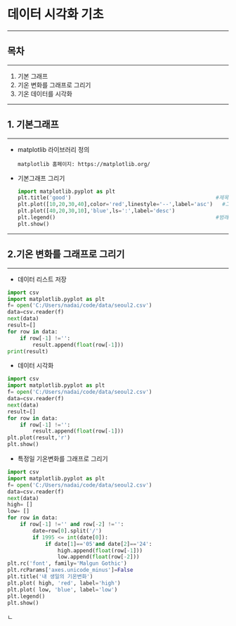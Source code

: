 # 데이터 시각화 기초

---

## 목차

---

1.  기본 그래프
2.  기온 변화를 그래프로 그리기
3.  기온 데이터를 시각화

---

## 1. 기본그래프

---

- matplotlib 라이브러리 정의

  `matplotlib 홈페이지: https://matplotlib.org/`

- 기본그래프 그리기

  ```python
  import matplotlib.pyplot as plt
  plt.title('good')												 #제목 설정
  plt.plot([10,20,30,40],color='red',linestyle='--',label='asc')   #그래프 그리기
  plt.plot([40,20,30,10],'blue',ls=':',label='desc')
  plt.legend()													 #범례표시
  plt.show()
  ```

---

## 2.기온 변화를 그래프로 그리기

---

- 데이터 리스트 저장

``` python
import csv
import matplotlib.pyplot as plt
f= open('C:/Users/nadai/code/data/seoul2.csv')
data=csv.reader(f)
next(data)
result=[]
for row in data:
    if row[-1] !='':
        result.append(float(row[-1]))
print(result)
```

- 데이터 시각화

``` python
import csv
import matplotlib.pyplot as plt
f= open('C:/Users/nadai/code/data/seoul2.csv')
data=csv.reader(f)
next(data)
result=[]
for row in data:
    if row[-1] !='':
        result.append(float(row[-1]))
plt.plot(result,'r')
plt.show()
```

- 특정일 기온변화를 그래프로 그리기

``` python
import csv
import matplotlib.pyplot as plt
f= open('C:/Users/nadai/code/data/seoul2.csv')
data=csv.reader(f)
next(data)
high= []
low= []
for row in data:
    if row[-1] !='' and row[-2] !='':
        date=row[0].split('/')
        if 1995 <= int(date[0]):
            if date[1]=='05'and date[2]=='24':
                high.append(float(row[-1]))
                low.append(float(row[-2]))
plt.rc('font', family='Malgun Gothic')
plt.rcParams['axes.unicode_minus']=False
plt.title('내 생일의 기온변화')
plt.plot( high, 'red', label='high')
plt.plot( low, 'blue', label='low')
plt.legend()
plt.show()
```



ㄴ